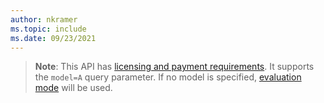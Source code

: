 ```yaml
---
author: nkramer
ms.topic: include
ms.date: 09/23/2021
---
```


<!-- markdownlint-disable MD041-->


>**Note**: 
> This API has [licensing and payment requirements](https://aka.ms/teams-changenotification-licenses).
> It supports the `model=A` query parameter.
> If no model is specified, [evaluation mode](https://aka.ms/teams-changenotification-licenses#evaluation_mode_default_requirements) will be used.
